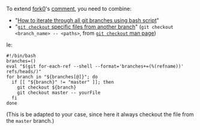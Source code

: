 To extend [fork0][1]'s [comment][2], you need to combine:

- "[How to iterate through all git branches using bash script][3]"
- "[`git checkout` specific files from another branch][4]" (`git checkout <branch_name> -- <paths>`, from [`git checkout` man page][5])

Ie:

    #!/bin/bash
    branches=()
    eval "$(git for-each-ref --shell --format='branches+=(%(refname))' refs/heads/)"
    for branch in "${branches[@]}"; do
      if [[ "${branch}" != "master" ]]; then
        git checkout ${branch}
        git checkout master -- yourFile
      fi
    done

(This is be adapted to your case, since here it always checkout the file from
the `master` branch.)

  [1]: http://stackoverflow.com/users/410126/fork0
  [2]: http://stackoverflow.com/questions/11940977/how-to-update-a-file-across-all-branches-in-a-git-repository#comment15906759_11940977
  [3]: http://stackoverflow.com/a/3847586/6309
  [4]: http://nicolasgallagher.com/git-checkout-specific-files-from-another-branch/
  [5]: http://git-scm.com/docs/git-checkout
